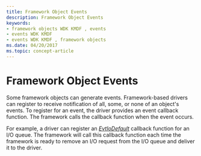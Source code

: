 ```yaml
---
title: Framework Object Events
description: Framework Object Events
keywords:
- framework objects WDK KMDF , events
- events WDK KMDF
- events WDK KMDF , framework objects
ms.date: 04/20/2017
ms.topic: concept-article
---
```


# Framework Object Events





Some framework objects can generate events. Framework-based drivers can register to receive notification of all, some, or none of an object's events. To register for an event, the driver provides an event callback function. The framework calls the callback function when the event occurs.

For example, a driver can register an [*EvtIoDefault*](/windows-hardware/drivers/ddi/wdfio/nc-wdfio-evt_wdf_io_queue_io_default) callback function for an I/O queue. The framework will call this callback function each time the framework is ready to remove an I/O request from the I/O queue and deliver it to the driver.

 

